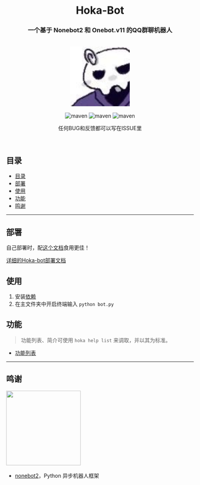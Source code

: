 <div align="center">
    <h1>Hoka-Bot</h1>
</div>

<div align="center">
    <h3>一个基于 Nonebot2 和 Onebot.v11 的QQ群聊机器人</h3>
    <br>
    <img width="160" src="docs/HOKA现头像.jpg" alt="logo">
    </br>

![maven](https://img.shields.io/badge/python-3.9%2B-blue)
![maven](https://img.shields.io/badge/nonebot-2.0.0-red)
![maven](https://img.shields.io/badge/onebot-v11-black)

<p>任何BUG和反馈都可以写在ISSUE里</p>
<br>
</div>


## 目录
- [目录](#目录)
- [部署](#部署)
- [使用](#使用)
- [功能](#功能)
- [鸣谢](#鸣谢)

---

## 部署

自己部署时，配[这个文档](https://v2.nonebot.dev/)食用更佳！

[详细的Hoka-bot部署文档](https://cytrogen.icu/2022/06/30/hoka-bot/hoka-bot%E9%83%A8%E7%BD%B2%E6%95%99%E7%A8%8B/)

## 使用

1. 安装[依赖](requirements.txt)
2. 在主文件夹中开启终端输入 `python bot.py`

## 功能

> 功能列表、简介可使用 `hoka help list` 来调取，并以其为标准。

- [功能列表](https://cytrogen.icu/2022/08/17/hoka-bot/hoka-bot%E5%8A%9F%E8%83%BD%E5%88%97%E8%A1%A8/#%E5%8A%9F%E8%83%BD%E5%88%97%E8%A1%A8)

---

## 鸣谢

<img style="height: 200px;width: 200px;" src="https://camo.githubusercontent.com/0ef71e86056da694c540790aa4a4e314396884d6c4fdb95362a7538b27a1b034/68747470733a2f2f76322e6e6f6e65626f742e6465762f6c6f676f2e706e67">

- [nonebot2](https://github.com/nonebot/nonebot2)，Python 异步机器人框架
